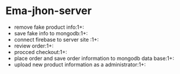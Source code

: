 # Ema-jhon-server
- remove fake product info:1+:  
- save fake info to mongodb:1+:  
- connect firebase to server site :1+:  
- review order:1+:  
- procced checkout:1+:  
- place order and save order information to mongodb data base:1+:  
- upload new product information as a administrator:1+:  